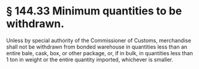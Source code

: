 # § 144.33   Minimum quantities to be withdrawn.

Unless by special authority of the Commissioner of Customs, merchandise shall not be withdrawn from bonded warehouse in quantities less than an entire bale, cask, box, or other package, or, if in bulk, in quantities less than 1 ton in weight or the entire quantity imported, whichever is smaller. 




